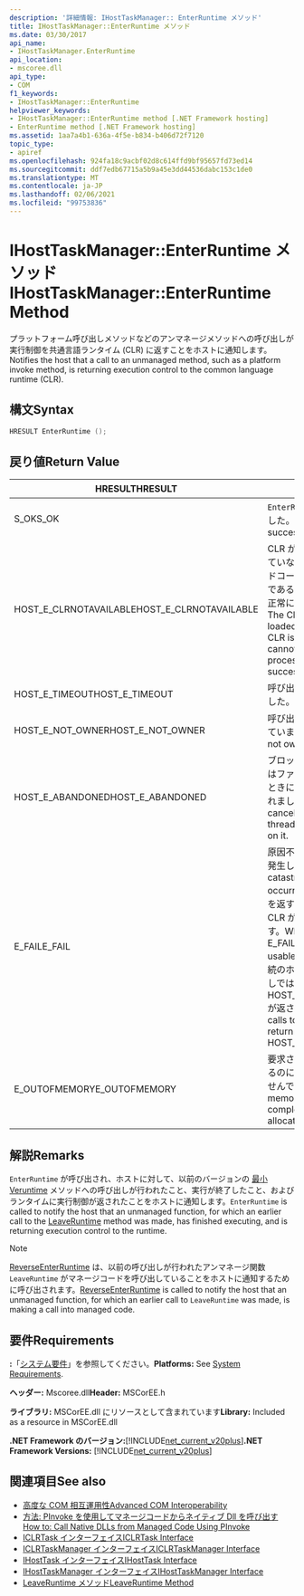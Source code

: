 ```yaml
---
description: '詳細情報: IHostTaskManager:: EnterRuntime メソッド'
title: IHostTaskManager::EnterRuntime メソッド
ms.date: 03/30/2017
api_name:
- IHostTaskManager.EnterRuntime
api_location:
- mscoree.dll
api_type:
- COM
f1_keywords:
- IHostTaskManager::EnterRuntime
helpviewer_keywords:
- IHostTaskManager::EnterRuntime method [.NET Framework hosting]
- EnterRuntime method [.NET Framework hosting]
ms.assetid: 1aa7a4b1-636a-4f5e-b834-b406d72f7120
topic_type:
- apiref
ms.openlocfilehash: 924fa18c9acbf02d8c614ffd9bf95657fd73ed14
ms.sourcegitcommit: ddf7edb67715a5b9a45e3dd44536dabc153c1de0
ms.translationtype: MT
ms.contentlocale: ja-JP
ms.lasthandoff: 02/06/2021
ms.locfileid: "99753836"
---
```

# <a name="ihosttaskmanagerenterruntime-method"></a><span data-ttu-id="ada9a-103">IHostTaskManager::EnterRuntime メソッド</span><span class="sxs-lookup"><span data-stu-id="ada9a-103">IHostTaskManager::EnterRuntime Method</span></span>

<span data-ttu-id="ada9a-104">プラットフォーム呼び出しメソッドなどのアンマネージメソッドへの呼び出しが実行制御を共通言語ランタイム (CLR) に返すことをホストに通知します。</span><span class="sxs-lookup"><span data-stu-id="ada9a-104">Notifies the host that a call to an unmanaged method, such as a platform invoke method, is returning execution control to the common language runtime (CLR).</span></span>  
  
## <a name="syntax"></a><span data-ttu-id="ada9a-105">構文</span><span class="sxs-lookup"><span data-stu-id="ada9a-105">Syntax</span></span>  
  
```cpp  
HRESULT EnterRuntime ();  
```  
  
## <a name="return-value"></a><span data-ttu-id="ada9a-106">戻り値</span><span class="sxs-lookup"><span data-stu-id="ada9a-106">Return Value</span></span>  
  
|<span data-ttu-id="ada9a-107">HRESULT</span><span class="sxs-lookup"><span data-stu-id="ada9a-107">HRESULT</span></span>|<span data-ttu-id="ada9a-108">説明</span><span class="sxs-lookup"><span data-stu-id="ada9a-108">Description</span></span>|  
|-------------|-----------------|  
|<span data-ttu-id="ada9a-109">S_OK</span><span class="sxs-lookup"><span data-stu-id="ada9a-109">S_OK</span></span>|<span data-ttu-id="ada9a-110">`EnterRuntime` 正常に返されました。</span><span class="sxs-lookup"><span data-stu-id="ada9a-110">`EnterRuntime` returned successfully.</span></span>|  
|<span data-ttu-id="ada9a-111">HOST_E_CLRNOTAVAILABLE</span><span class="sxs-lookup"><span data-stu-id="ada9a-111">HOST_E_CLRNOTAVAILABLE</span></span>|<span data-ttu-id="ada9a-112">CLR がプロセスに読み込まれていないか、CLR がマネージドコードを実行できない状態であるか、または呼び出しが正常に処理されていません。</span><span class="sxs-lookup"><span data-stu-id="ada9a-112">The CLR has not been loaded into a process, or the CLR is in a state in which it cannot run managed code or process the call successfully.</span></span>|  
|<span data-ttu-id="ada9a-113">HOST_E_TIMEOUT</span><span class="sxs-lookup"><span data-stu-id="ada9a-113">HOST_E_TIMEOUT</span></span>|<span data-ttu-id="ada9a-114">呼び出しがタイムアウトしました。</span><span class="sxs-lookup"><span data-stu-id="ada9a-114">The call timed out.</span></span>|  
|<span data-ttu-id="ada9a-115">HOST_E_NOT_OWNER</span><span class="sxs-lookup"><span data-stu-id="ada9a-115">HOST_E_NOT_OWNER</span></span>|<span data-ttu-id="ada9a-116">呼び出し元がロックを所有していません。</span><span class="sxs-lookup"><span data-stu-id="ada9a-116">The caller does not own the lock.</span></span>|  
|<span data-ttu-id="ada9a-117">HOST_E_ABANDONED</span><span class="sxs-lookup"><span data-stu-id="ada9a-117">HOST_E_ABANDONED</span></span>|<span data-ttu-id="ada9a-118">ブロックされたスレッドまたはファイバーが待機しているときに、イベントが取り消されました。</span><span class="sxs-lookup"><span data-stu-id="ada9a-118">An event was canceled while a blocked thread or fiber was waiting on it.</span></span>|  
|<span data-ttu-id="ada9a-119">E_FAIL</span><span class="sxs-lookup"><span data-stu-id="ada9a-119">E_FAIL</span></span>|<span data-ttu-id="ada9a-120">原因不明の致命的なエラーが発生しました。</span><span class="sxs-lookup"><span data-stu-id="ada9a-120">An unknown catastrophic failure occurred.</span></span> <span data-ttu-id="ada9a-121">メソッドが E_FAIL を返すと、そのプロセス内で CLR が使用できなくなります。</span><span class="sxs-lookup"><span data-stu-id="ada9a-121">When a method returns E_FAIL, the CLR is no longer usable within the process.</span></span> <span data-ttu-id="ada9a-122">後続のホストメソッドの呼び出しでは HOST_E_CLRNOTAVAILABLE が返されます。</span><span class="sxs-lookup"><span data-stu-id="ada9a-122">Subsequent calls to hosting methods return HOST_E_CLRNOTAVAILABLE.</span></span>|  
|<span data-ttu-id="ada9a-123">E_OUTOFMEMORY</span><span class="sxs-lookup"><span data-stu-id="ada9a-123">E_OUTOFMEMORY</span></span>|<span data-ttu-id="ada9a-124">要求された割り当てを完了するのに十分なメモリがありませんでした。</span><span class="sxs-lookup"><span data-stu-id="ada9a-124">Not enough memory was available to complete the requested allocation.</span></span>|  
  
## <a name="remarks"></a><span data-ttu-id="ada9a-125">解説</span><span class="sxs-lookup"><span data-stu-id="ada9a-125">Remarks</span></span>  

 <span data-ttu-id="ada9a-126">`EnterRuntime` が呼び出され、ホストに対して、以前のバージョンの [最小 Veruntime](ihosttaskmanager-leaveruntime-method.md) メソッドへの呼び出しが行われたこと、実行が終了したこと、およびランタイムに実行制御が返されたことをホストに通知します。</span><span class="sxs-lookup"><span data-stu-id="ada9a-126">`EnterRuntime` is called to notify the host that an unmanaged function, for which an earlier call to the [LeaveRuntime](ihosttaskmanager-leaveruntime-method.md) method was made, has finished executing, and is returning execution control to the runtime.</span></span>  
  
> [!NOTE]
> <span data-ttu-id="ada9a-127">[ReverseEnterRuntime](ihosttaskmanager-reverseenterruntime-method.md) は、以前の呼び出しが行われたアンマネージ関数 `LeaveRuntime` がマネージコードを呼び出していることをホストに通知するために呼び出されます。</span><span class="sxs-lookup"><span data-stu-id="ada9a-127">[ReverseEnterRuntime](ihosttaskmanager-reverseenterruntime-method.md) is called to notify the host that an unmanaged function, for which an earlier call to `LeaveRuntime` was made, is making a call into managed code.</span></span>  
  
## <a name="requirements"></a><span data-ttu-id="ada9a-128">要件</span><span class="sxs-lookup"><span data-stu-id="ada9a-128">Requirements</span></span>  

 <span data-ttu-id="ada9a-129">**:**「[システム要件](../../get-started/system-requirements.md)」を参照してください。</span><span class="sxs-lookup"><span data-stu-id="ada9a-129">**Platforms:** See [System Requirements](../../get-started/system-requirements.md).</span></span>  
  
 <span data-ttu-id="ada9a-130">**ヘッダー:** Mscoree.dll</span><span class="sxs-lookup"><span data-stu-id="ada9a-130">**Header:** MSCorEE.h</span></span>  
  
 <span data-ttu-id="ada9a-131">**ライブラリ:** MSCorEE.dll にリソースとして含まれています</span><span class="sxs-lookup"><span data-stu-id="ada9a-131">**Library:** Included as a resource in MSCorEE.dll</span></span>  
  
 <span data-ttu-id="ada9a-132">**.NET Framework のバージョン:**[!INCLUDE[net_current_v20plus](../../../../includes/net-current-v20plus-md.md)]</span><span class="sxs-lookup"><span data-stu-id="ada9a-132">**.NET Framework Versions:** [!INCLUDE[net_current_v20plus](../../../../includes/net-current-v20plus-md.md)]</span></span>  
  
## <a name="see-also"></a><span data-ttu-id="ada9a-133">関連項目</span><span class="sxs-lookup"><span data-stu-id="ada9a-133">See also</span></span>

- <span data-ttu-id="ada9a-134">[高度な COM 相互運用性](/previous-versions/dotnet/netframework-4.0/bd9cdfyx(v=vs.100))</span><span class="sxs-lookup"><span data-stu-id="ada9a-134">[Advanced COM Interoperability](/previous-versions/dotnet/netframework-4.0/bd9cdfyx(v=vs.100))</span></span>
- [<span data-ttu-id="ada9a-135">方法: PInvoke を使用してマネージコードからネイティブ Dll を呼び出す</span><span class="sxs-lookup"><span data-stu-id="ada9a-135">How to: Call Native DLLs from Managed Code Using PInvoke</span></span>](/cpp/dotnet/how-to-call-native-dlls-from-managed-code-using-pinvoke)
- [<span data-ttu-id="ada9a-136">ICLRTask インターフェイス</span><span class="sxs-lookup"><span data-stu-id="ada9a-136">ICLRTask Interface</span></span>](iclrtask-interface.md)
- [<span data-ttu-id="ada9a-137">ICLRTaskManager インターフェイス</span><span class="sxs-lookup"><span data-stu-id="ada9a-137">ICLRTaskManager Interface</span></span>](iclrtaskmanager-interface.md)
- [<span data-ttu-id="ada9a-138">IHostTask インターフェイス</span><span class="sxs-lookup"><span data-stu-id="ada9a-138">IHostTask Interface</span></span>](ihosttask-interface.md)
- [<span data-ttu-id="ada9a-139">IHostTaskManager インターフェイス</span><span class="sxs-lookup"><span data-stu-id="ada9a-139">IHostTaskManager Interface</span></span>](ihosttaskmanager-interface.md)
- [<span data-ttu-id="ada9a-140">LeaveRuntime メソッド</span><span class="sxs-lookup"><span data-stu-id="ada9a-140">LeaveRuntime Method</span></span>](ihosttaskmanager-leaveruntime-method.md)
